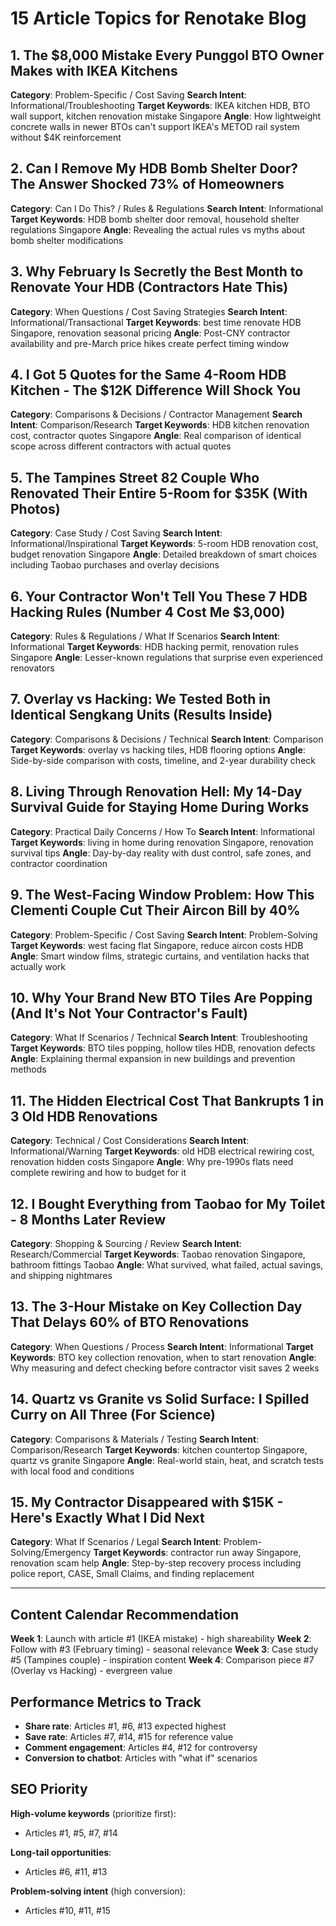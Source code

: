 # 15 Article Topics for Renotake Blog

## 1. The $8,000 Mistake Every Punggol BTO Owner Makes with IKEA Kitchens

**Category**: Problem-Specific / Cost Saving
**Search Intent**: Informational/Troubleshooting
**Target Keywords**: IKEA kitchen HDB, BTO wall support, kitchen renovation mistake Singapore
**Angle**: How lightweight concrete walls in newer BTOs can't support IKEA's METOD rail system without $4K reinforcement

## 2. Can I Remove My HDB Bomb Shelter Door? The Answer Shocked 73% of Homeowners

**Category**: Can I Do This? / Rules & Regulations
**Search Intent**: Informational
**Target Keywords**: HDB bomb shelter door removal, household shelter regulations Singapore
**Angle**: Revealing the actual rules vs myths about bomb shelter modifications

## 3. Why February Is Secretly the Best Month to Renovate Your HDB (Contractors Hate This)

**Category**: When Questions / Cost Saving Strategies
**Search Intent**: Informational/Transactional
**Target Keywords**: best time renovate HDB Singapore, renovation seasonal pricing
**Angle**: Post-CNY contractor availability and pre-March price hikes create perfect timing window

## 4. I Got 5 Quotes for the Same 4-Room HDB Kitchen - The $12K Difference Will Shock You

**Category**: Comparisons & Decisions / Contractor Management
**Search Intent**: Comparison/Research
**Target Keywords**: HDB kitchen renovation cost, contractor quotes Singapore
**Angle**: Real comparison of identical scope across different contractors with actual quotes

## 5. The Tampines Street 82 Couple Who Renovated Their Entire 5-Room for $35K (With Photos)

**Category**: Case Study / Cost Saving
**Search Intent**: Informational/Inspirational
**Target Keywords**: 5-room HDB renovation cost, budget renovation Singapore
**Angle**: Detailed breakdown of smart choices including Taobao purchases and overlay decisions

## 6. Your Contractor Won't Tell You These 7 HDB Hacking Rules (Number 4 Cost Me $3,000)

**Category**: Rules & Regulations / What If Scenarios
**Search Intent**: Informational
**Target Keywords**: HDB hacking permit, renovation rules Singapore
**Angle**: Lesser-known regulations that surprise even experienced renovators

## 7. Overlay vs Hacking: We Tested Both in Identical Sengkang Units (Results Inside)

**Category**: Comparisons & Decisions / Technical
**Search Intent**: Comparison
**Target Keywords**: overlay vs hacking tiles, HDB flooring options
**Angle**: Side-by-side comparison with costs, timeline, and 2-year durability check

## 8. Living Through Renovation Hell: My 14-Day Survival Guide for Staying Home During Works

**Category**: Practical Daily Concerns / How To
**Search Intent**: Informational
**Target Keywords**: living in home during renovation Singapore, renovation survival tips
**Angle**: Day-by-day reality with dust control, safe zones, and contractor coordination

## 9. The West-Facing Window Problem: How This Clementi Couple Cut Their Aircon Bill by 40%

**Category**: Problem-Specific / Cost Saving
**Search Intent**: Problem-Solving
**Target Keywords**: west facing flat Singapore, reduce aircon costs HDB
**Angle**: Smart window films, strategic curtains, and ventilation hacks that actually work

## 10. Why Your Brand New BTO Tiles Are Popping (And It's Not Your Contractor's Fault)

**Category**: What If Scenarios / Technical
**Search Intent**: Troubleshooting
**Target Keywords**: BTO tiles popping, hollow tiles HDB, renovation defects
**Angle**: Explaining thermal expansion in new buildings and prevention methods

## 11. The Hidden Electrical Cost That Bankrupts 1 in 3 Old HDB Renovations

**Category**: Technical / Cost Considerations
**Search Intent**: Informational/Warning
**Target Keywords**: old HDB electrical rewiring cost, renovation hidden costs Singapore
**Angle**: Why pre-1990s flats need complete rewiring and how to budget for it

## 12. I Bought Everything from Taobao for My Toilet - 8 Months Later Review

**Category**: Shopping & Sourcing / Review
**Search Intent**: Research/Commercial
**Target Keywords**: Taobao renovation Singapore, bathroom fittings Taobao
**Angle**: What survived, what failed, actual savings, and shipping nightmares

## 13. The 3-Hour Mistake on Key Collection Day That Delays 60% of BTO Renovations

**Category**: When Questions / Process
**Search Intent**: Informational
**Target Keywords**: BTO key collection renovation, when to start renovation
**Angle**: Why measuring and defect checking before contractor visit saves 2 weeks

## 14. Quartz vs Granite vs Solid Surface: I Spilled Curry on All Three (For Science)

**Category**: Comparisons & Materials / Testing
**Search Intent**: Comparison/Research
**Target Keywords**: kitchen countertop Singapore, quartz vs granite Singapore
**Angle**: Real-world stain, heat, and scratch tests with local food and conditions

## 15. My Contractor Disappeared with $15K - Here's Exactly What I Did Next

**Category**: What If Scenarios / Legal
**Search Intent**: Problem-Solving/Emergency
**Target Keywords**: contractor run away Singapore, renovation scam help
**Angle**: Step-by-step recovery process including police report, CASE, Small Claims, and finding replacement

---

## Content Calendar Recommendation

**Week 1**: Launch with article #1 (IKEA mistake) - high shareability
**Week 2**: Follow with #3 (February timing) - seasonal relevance
**Week 3**: Case study #5 (Tampines couple) - inspiration content
**Week 4**: Comparison piece #7 (Overlay vs Hacking) - evergreen value

## Performance Metrics to Track

- **Share rate**: Articles #1, #6, #13 expected highest
- **Save rate**: Articles #7, #14, #15 for reference value
- **Comment engagement**: Articles #4, #12 for controversy
- **Conversion to chatbot**: Articles with "what if" scenarios

## SEO Priority

**High-volume keywords** (prioritize first):

- Articles #1, #5, #7, #14

**Long-tail opportunities**:

- Articles #6, #11, #13

**Problem-solving intent** (high conversion):

- Articles #10, #11, #15
